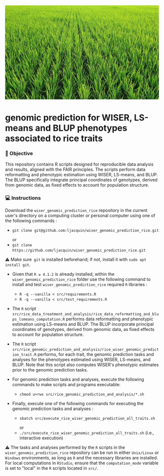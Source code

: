 [<img src="img/rice.jpg" width="600"/>]()

# genomic prediction for WISER, LS-means and BLUP phenotypes associated to rice traits

### 🎯 Objective

This repository contains R scripts designed for reproducible data analysis and results, aligned with the FAIR principles. The scripts perform data reformatting and phenotypic estimation using WISER, LS-means, and BLUP. The BLUP specifically integrate principal coordinates of genotypes, derived from genomic data, as fixed effects to account for population structure.

### 💻 Instructions

Download the ```wiser_genomic_prediction_rice``` repository in the current user's directory on a computing cluster or personal computer using one of the following commands :

  *  ```git clone git@github.com:ljacquin/wiser_genomic_prediction_rice.git``` <p> </p>
    or
  * ```git clone https://github.com/ljacquin/wiser_genomic_prediction_rice.git``` 
  <p> </p>
  
  ⚠️ Make sure``` git``` is installed beforehand; if not, install it with ```sudo apt install git```.
  <p> </p>

* Given that ```R ≥ 4.1.2``` is already installed, within the ```wiser_genomic_prediction_rice``` folder use the following command to install and test ```wiser_genomic_prediction_rice``` required ```R``` libraries : 

  * ```R -q --vanilla < src/requirements.R```
  * ```R -q --vanilla < src/test_requirements.R```
  <p> </p>
  
* The ```R``` script ```src/rice_data_treatment_and_analysis/rice_data_reformatting_and_blups_lsmeans_computation.R``` performs data reformatting and phenotypic estimation using LS-means and BLUP. The BLUP incorporate principal coordinates of genotypes, derived from genomic data, as fixed effects to account for population structure.

* The ```R``` script ```src/rice_genomic_prediction_and_analysis/rice_wiser_genomic_prediction_trait.R``` performs, for each trait, the genomic prediction tasks and analyses for the phenotypes estimated using WISER, LS-means, and BLUP. Note that this script also computes WISER's phenotypic estimates prior to the genomic prediction tasks.

* For genomic prediction tasks and analyses, execute the following commands to make scripts and programs executable:

  *  ```chmod u+rwx src/rice_genomic_prediction_and_analysis/*.sh```
  <p> </p>

* Finally, execute one of the following commands for executing the genomic prediction tasks and analyses :

  *  ```sbatch src/execute_rice_wiser_genomic_prediction_all_traits.sh```<p> </p>
    or
  * ```./src/execute_rice_wiser_genomic_prediction_all_traits.sh``` (i.e., interactive execution)
  <p> </p>

⚠️ The tasks and analyses performed by the ```R``` scripts in the ```wiser_genomic_prediction_rice``` repository can be run in either ```Unix/Linux``` or ```Windows``` environments, as long as ```R``` and the necessary libraries are installed. For local computations in ```RStudio```, ensure that the ```computation_mode``` variable is set to "local" in the ```R``` scripts located in ```src/```.

